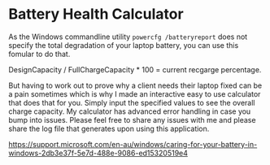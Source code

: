 # Battery Health Calculator

As the Windows commandline utility `powercfg /batteryreport` does not specify the total degradation of your laptop battery, you can use this fomular to do that.

DesignCapacity / FullChargeCapacity * 100 = current recgarge percentage.

But having to work out to prove why a client needs their laptop fixed  can be a pain sometimes which is why I made an interactive easy to use calculator that does that for you. Simply input the specified values to see the overall charge capacity. My calculator has advanced error handling in case you bump into issues. Please feel free to share any issues with me and please share the log file that generates upon using this application.  

https://support.microsoft.com/en-au/windows/caring-for-your-battery-in-windows-2db3e37f-5e7d-488e-9086-ed15320519e4
